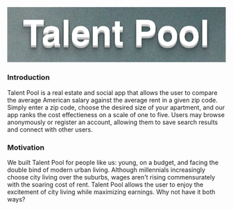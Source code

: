 <img src="tp1.png">

### Introduction
Talent Pool is a real estate and social app that allows the user to compare the average American salary against the average rent in a given zip code. Simply enter a zip code, choose the desired size of your apartment, and our app ranks the cost effectieness on a scale of one to five. Users may browse anonymously or register an account, allowing them to save search results and connect with other users.

### Motivation
We built Talent Pool for people like us: young, on a budget, and facing the double bind of modern urban living. Although millennials increasingly choose city living over the suburbs, wages aren't rising commensurately with the soaring cost of rent. Talent Pool allows the user to enjoy the excitement of city living while maximizing earnings. Why not have it both ways?
